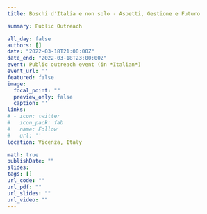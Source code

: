```yaml
---
title: Boschi d'Italia e non solo - Aspetti, Gestione e Futuro   

summary: Public Outreach  

all_day: false
authors: []
date: "2022-03-18T21:00:00Z"
date_end: "2022-03-18T23:00:00Z"
event: Public outreach event (in *Italian*)
event_url: ''
featured: false
image:
  focal_point: ""
  preview_only: false
  caption: ''
links:
# - icon: twitter
#   icon_pack: fab
#   name: Follow
#   url: ''
location: Vicenza, Italy

math: true
publishDate: ""
slides: 
tags: []
url_code: ""
url_pdf: ""
url_slides: ""
url_video: ""
---
```

